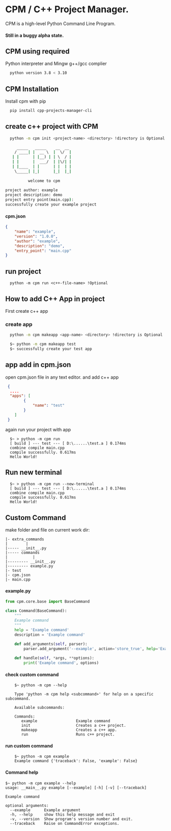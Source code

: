 
# CPM / C++ Project Manager.

CPM is a high-level Python Command Line Program.
#### Still in a buggy alpha state.

## CPM using required
Python interpreter and Mingw g++/gcc complier
```bash
  python version 3.8 < 3.10
```
## CPM Installation

Install cpm with pip

```bash
  pip install cpp-projects-manager-cli
```
## create c++ project with CPM
```bash
  python -m cpm init <project-name> <directory> !directory is Optional
```
```cmd
     _____   _____    __  __ 
    / ____| |  __ \  |  \/  |
   | |      | |__) | | \  / |
   | |      |  ___/  | |\/| |
   | |____  | |      | |  | |
    \_____| |_|      |_|  |_|
   
          welcome to cpm
   
project author: example  
project description: demo              
project entry point(main.cpp): 
successfully create your example project
```
#### cpm.json
```json
{
    "name": "example",
    "version": "1.0.0",
    "author": "example",
    "description": "demo",
    "entry_point": "main.cpp"
}
```
## run project
```base
  python -m cpm run <c++-file-name> !Optional
```
## How to add C++ App in project
First create c++ app
### create app
```bash
  python -m cpm makeapp <app-name> <directory> !directory is Optional
```
```bash
  $~ python -m cpm makeapp test
  $~ successfully create your test app
```
## app add in cpm.json
open cpm.json file in any text editor. and add c++ app
```json
 {
  ....
  "apps": [
        {
            "name": "test"
        }
    ]
 }
```
again run your project with app
```base
  $~ > python -m cpm run
  [ build ] --- test --- [ D:\......\test.a ] 0.174ms
  combine compile main.cpp
  compile successfully. 0.617ms
  Hello World!
```
## Run new terminal
```base
  $~ > python -m cpm run --new-terminal
  [ build ] --- test --- [ D:\......\test.a ] 0.174ms
  combine compile main.cpp
  compile successfully. 0.617ms
  Hello World!
```

## Custom Command
make folder and file on current work dir:
```
|- extra_commands
|        |
|----- __init__.py
|----- commands
|           |
|--------- __init__.py
|--------- example.py
|- test
|- cpm.json
|- main.cpp
```
#### example.py
```python.py
from cpm.core.base import BaseCommand

class Command(BaseCommand):
    """
    Example command
    """
    help = 'Example command'
    description = 'Example command'
    
    def add_arguments(self, parser):
        parser.add_argument('--example', action='store_true', help='Example argument')

    def handle(self, *args, **options):
        print('Example command', options)
```
#### check custom command
```base
    $~ python -m cpm --help

    Type 'python -m cpm help <subcommand>' for help on a specific subcommand.

    Available subcommands:

    Commands:
       example                 Example command
       init                    Creates a c++ project.
       makeapp                 Creates a c++ app.
       run                     Runs c++ project.
```
#### run custom command
```base
    $~ python -m cpm example
    Example command {'traceback': False, 'example': False}
```
#### Command help
```base
$~ python -m cpm example --help
usage: __main__.py example [--example] [-h] [-v] [--traceback]

Example command

optional arguments:
  --example      Example argument
  -h, --help     show this help message and exit
  -v, --version  Show program's version number and exit.
  --traceback    Raise on CommandError exceptions.
```